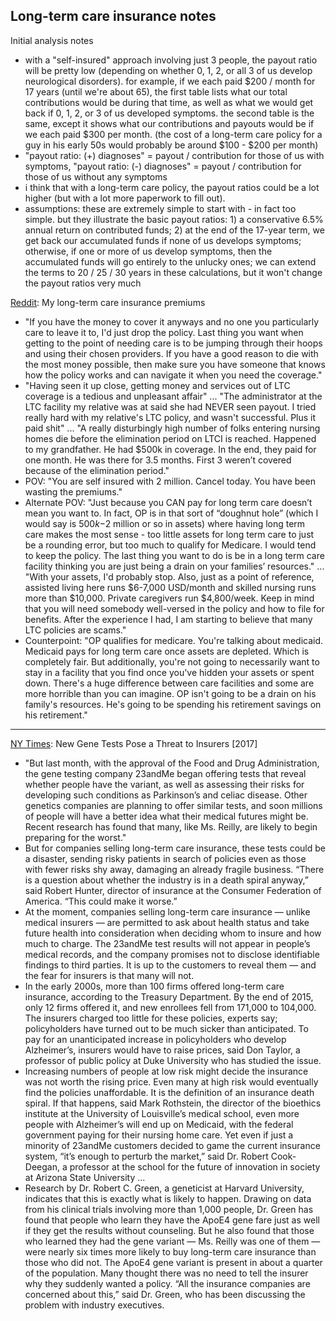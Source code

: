 ## Long-term care insurance notes

Initial analysis notes
- with a "self-insured" approach involving just 3 people, the payout ratio will be pretty low (depending on whether 0, 1, 2, or all 3 of us develop neurological disorders). for example, if we each paid $200 / month for 17 years (until we're about 65), the first table lists what our total contributions would be during that time, as well as what we would get back if 0, 1, 2, or 3 of us developed symptoms. the second table is the same, except it shows what our contributions and payouts would be if we each paid $300 per month. (the cost of a long-term care policy for a guy in his early 50s would probably be around $100 - $200 per month)
- "payout ratio: (+) diagnoses" = payout / contribution for those of us with symptoms, "payout ratio: (-) diagnoses" = payout / contribution for those of us without any symptoms
- i think that with a long-term care policy, the payout ratios could be a lot higher (but with a lot more paperwork to fill out).
- assumptions: these are extremely simple to start with - in fact too simple. but they illustrate the basic payout ratios: 1) a conservative 6.5% annual return on contributed funds; 2) at the end of the 17-year term, we get back our accumulated funds if none of us develops symptoms; otherwise, if one or more of us develop symptoms, then the accumulated funds will go entirely to the unlucky ones; we can extend the terms to 20 / 25 / 30 years in these calculations, but it won't change the payout ratios very much

[Reddit](https://www.reddit.com/r/personalfinance/comments/yv1zmi/my_long_term_care_insurance_premium_currently/): My long-term care insurance premiums
- "If you have the money to cover it anyways and no one you particularly care to leave it to, I'd just drop the policy. Last thing you want when getting to the point of needing care is to be jumping through their hoops and using their chosen providers. If you have a good reason to die with the most money possible, then make sure you have someone that knows how the policy works and can navigate it when you need the coverage."
- "Having seen it up close, getting money and services out of LTC coverage is a tedious and unpleasant affair" ... "The administrator at the LTC facility my relative was at said she had NEVER seen payout. I tried really hard with my relative's LTC policy, and wasn't successful. Plus it paid shit" ... "A really disturbingly high number of folks entering nursing homes die before the elimination period on LTCI is reached. Happened to my grandfather. He had $500k in coverage. In the end, they paid for one month. He was there for 3.5 months. First 3 weren’t covered because of the elimination period."
- POV: "You are self insured with 2 million. Cancel today. You have been wasting the premiums."
- Alternate POV: "Just because you CAN pay for long term care doesn’t mean you want to. In fact, OP is in that sort of “doughnut hole” (which I would say is $500k-$2 million or so in assets) where having long term care makes the most sense - too little assets for long term care to just be a rounding error, but too much to qualify for Medicare. I would tend to keep the policy. The last thing you want to do is be in a long term care facility thinking you are just being a drain on your families’ resources." ... "With your assets, I'd probably stop. Also, just as a point of reference, assisted living here runs $6-7,000 USD/month and skilled nursing runs more than $10,000. Private caregivers run $4,800/week. Keep in mind that you will need somebody well-versed in the policy and how to file for benefits. After the experience I had, I am starting to believe that many LTC policies are scams."
- Counterpoint: "OP qualifies for medicare. You're talking about medicaid. Medicaid pays for long term care once assets are depleted. Which is completely fair. But additionally, you're not going to necessarily want to stay in a facility that you find once you've hidden your assets or spent down. There's a huge difference between care facilities and some are more horrible than you can imagine. OP isn't going to be a drain on his family's resources. He's going to be spending his retirement savings on his retirement."

---

[NY Times](https://archive.is/rhiRN#selection-691.0-691.40): New Gene Tests Pose a Threat to Insurers [2017]
- "But last month, with the approval of the Food and Drug Administration, the gene testing company 23andMe began offering tests that reveal whether people have the variant, as well as assessing their risks for developing such conditions as Parkinson’s and celiac disease. Other genetics companies are planning to offer similar tests, and soon millions of people will have a better idea what their medical futures might be. Recent research has found that many, like Ms. Reilly, are likely to begin preparing for the worst."
- But for companies selling long-term care insurance, these tests could be a disaster, sending risky patients in search of policies even as those with fewer risks shy away, damaging an already fragile business. “There is a question about whether the industry is in a death spiral anyway,” said Robert Hunter, director of insurance at the Consumer Federation of America. “This could make it worse.”
- At the moment, companies selling long-term care insurance — unlike medical insurers — are permitted to ask about health status and take future health into consideration when deciding whom to insure and how much to charge. The 23andMe test results will not appear in people’s medical records, and the company promises not to disclose identifiable findings to third parties. It is up to the customers to reveal them — and the fear for insurers is that many will not.
- In the early 2000s, more than 100 firms offered long-term care insurance, according to the Treasury Department. By the end of 2015, only 12 firms offered it, and new enrollees fell from 171,000 to 104,000.
The insurers charged too little for these policies, experts say; policyholders have turned out to be much sicker than anticipated. To pay for an unanticipated increase in policyholders who develop Alzheimer’s, insurers would have to raise prices, said Don Taylor, a professor of public policy at Duke University who has studied the issue.
- Increasing numbers of people at low risk might decide the insurance was not worth the rising price. Even many at high risk would eventually find the policies unaffordable. It is the definition of an insurance death spiral. If that happens, said Mark Rothstein, the director of the bioethics institute at the University of Louisville’s medical school, even more people with Alzheimer’s will end up on Medicaid, with the federal government paying for their nursing home care. Yet even if just a minority of 23andMe customers decided to game the current insurance system, “it’s enough to perturb the market,” said Dr. Robert Cook-Deegan, a professor at the school for the future of innovation in society at Arizona State University ...
- Research by Dr. Robert C. Green, a geneticist at Harvard University, indicates that this is exactly what is likely to happen. Drawing on data from his clinical trials involving more than 1,000 people, Dr. Green has found that people who learn they have the ApoE4 gene fare just as well if they get the results without counseling. But he also found that those who learned they had the gene variant — Ms. Reilly was one of them — were nearly six times more likely to buy long-term care insurance than those who did not. The ApoE4 gene variant is present in about a quarter of the population. Many thought there was no need to tell the insurer why they suddenly wanted a policy. “All the insurance companies are concerned about this,” said Dr. Green, who has been discussing the problem with industry executives.

